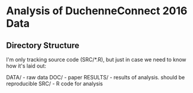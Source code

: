 # Analysis of DuchenneConnect 2016 Data

## Directory Structure
I'm only tracking source code (SRC/*.R), but just in case we need to know
how it's laid out:

DATA/    - raw data
DOC/     - paper
RESULTS/ - results of analysis. should be reproducible
SRC/     - R code for analysis

